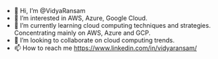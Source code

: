 - 👋 Hi, I’m @VidyaRansam
- 👀 I’m interested in AWS, Azure, Google Cloud.
- 🌱 I’m currently learning cloud computing techniques and strategies. Concentrating mainly on AWS, Azure and GCP.
- 💞️ I’m looking to collaborate on cloud computing trends.
- 📫 How to reach me https://www.linkedin.com/in/vidyaransam/

<!---
VidyaRansam/VidyaRansam is a ✨ special ✨ repository because its `README.md` (this file) appears on your GitHub profile.
You can click the Preview link to take a look at your changes.
--->

